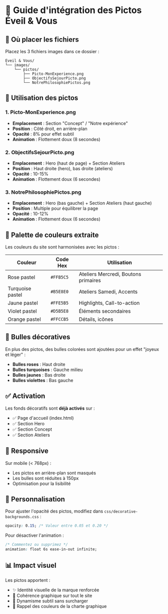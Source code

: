 # 🎨 Guide d'intégration des Pictos Éveil & Vous

## 📍 Où placer les fichiers

Placez les 3 fichiers images dans ce dossier :
```
Eveil & Vous/
└── images/
    └── pictos/
        ├── Picto-MonExperience.png
        ├── ObjectifsSejourPicto.png
        └── NotrePhilosophiePictos.png
```

## 🎯 Utilisation des pictos

### 1. **Picto-MonExperience.png**
- **Emplacement** : Section "Concept" / "Notre expérience"
- **Position** : Côté droit, en arrière-plan
- **Opacité** : 8% pour effet subtil
- **Animation** : Flottement doux (8 secondes)

### 2. **ObjectifsSejourPicto.png**
- **Emplacement** : Hero (haut de page) + Section Ateliers
- **Position** : Haut droite (hero), bas droite (ateliers)
- **Opacité** : 10-15%
- **Animation** : Flottement doux (6 secondes)

### 3. **NotrePhilosophiePictos.png**
- **Emplacement** : Hero (bas gauche) + Section Ateliers (haut gauche)
- **Position** : Multiple pour équilibrer la page
- **Opacité** : 10-12%
- **Animation** : Flottement doux (6 secondes)

## 🎨 Palette de couleurs extraite

Les couleurs du site sont harmonisées avec les pictos :

| Couleur | Code Hex | Utilisation |
|---------|----------|-------------|
| Rose pastel | `#FFB5C5` | Ateliers Mercredi, Boutons primaires |
| Turquoise pastel | `#B5E8E0` | Ateliers Samedi, Accents |
| Jaune pastel | `#FFE5B5` | Highlights, Call-to-action |
| Violet pastel | `#D5B5E8` | Éléments secondaires |
| Orange pastel | `#FFCCB5` | Détails, icônes |

## 🌈 Bulles décoratives

En plus des pictos, des bulles colorées sont ajoutées pour un effet "joyeux et léger" :
- **Bulles roses** : Haut droite
- **Bulles turquoises** : Gauche milieu
- **Bulles jaunes** : Bas droite
- **Bulles violettes** : Bas gauche

## ✅ Activation

Les fonds décoratifs sont **déjà activés** sur :
- ✅ Page d'accueil (index.html)
- ✅ Section Hero
- ✅ Section Concept
- ✅ Section Ateliers

## 📱 Responsive

Sur mobile (< 768px) :
- Les pictos en arrière-plan sont masqués
- Les bulles sont réduites à 150px
- Optimisation pour la lisibilité

## 🔧 Personnalisation

Pour ajuster l'opacité des pictos, modifiez dans `css/decorative-backgrounds.css` :
```css
opacity: 0.15; /* Valeur entre 0.05 et 0.20 */
```

Pour désactiver l'animation :
```css
/* Commentez ou supprimez */
animation: float 6s ease-in-out infinite;
```

## 📊 Impact visuel

Les pictos apportent :
- ✨ Identité visuelle de la marque renforcée
- 🎨 Cohérence graphique sur tout le site
- 💫 Dynamisme subtil sans surcharger
- 🌈 Rappel des couleurs de la charte graphique
